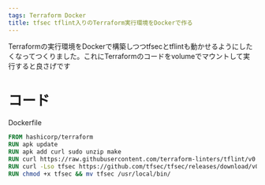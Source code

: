 ```yaml
---
tags: Terraform Docker
title: tfsec tflint入りのTerraform実行環境をDockerで作る
---
```



Terraformの実行環境をDockerで構築しつつtfsecとtflintも動かせるようにしたくなってつくりました。これにTerraformのコードをvolumeでマウントして実行すると良さげです

# コード

Dockerfile
```Dockerfile
FROM hashicorp/terraform
RUN apk update
RUN apk add curl sudo unzip make
RUN curl https://raw.githubusercontent.com/terraform-linters/tflint/v0.24.1/install_linux.sh | sh
RUN curl -Lso tfsec https://github.com/tfsec/tfsec/releases/download/v0.34.0/tfsec-linux-amd64
RUN chmod +x tfsec && mv tfsec /usr/local/bin/
```
